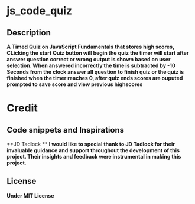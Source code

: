 # js_code_quiz




## **Description**

**A Timed Quiz on JavaScript Fundamentals that stores high scores, 
CLicking the start Quiz button will begin the quiz the timer will start 
after answer question correct or wrong output is shown based on user selection.
When answered incorrectly the time is subtracted by -10 Seconds from the clock
answer all question to finish quiz or the quiz is finished when the timer reaches 0, 
after quiz ends scores are ouputed prompted to save score and view previous highscores**

# **Credit** 
## **Code snippets and Inspirations**
**JD Tadlock **
**I would like to special thank to JD Tadlock for their invaluable guidance and support throughout the development of this project. Their insights and feedback were instrumental in making this project.**



## **License**

**Under MIT License**


